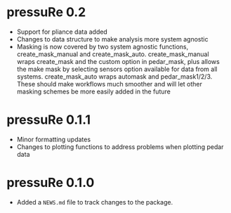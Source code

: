 # pressuRe 0.2

* Support for pliance data added 
* Changes to data structure to make analysis more system agnostic
* Masking is now covered by two system agnostic functions, create_mask_manual and create_mask_auto. create_mask_manual wraps create_mask and the custom option in pedar_mask, plus allows the make mask by selecting sensors option available for data from all systems. create_mask_auto wraps automask and pedar_mask1/2/3. These should make workflows much smoother and will let other masking schemes be more easily added in the future

# pressuRe 0.1.1

* Minor formatting updates
* Changes to plotting functions to address problems when plotting pedar data

# pressuRe 0.1.0

* Added a `NEWS.md` file to track changes to the package.
